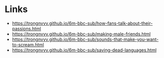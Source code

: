 # Links
- https://trongnvvv.github.io/6m-bbc-sub/how-fans-talk-about-their-passions.html
- https://trongnvvv.github.io/6m-bbc-sub/making-male-friends.html
- https://trongnvvv.github.io/6m-bbc-sub/sounds-that-make-you-want-to-scream.html
- https://trongnvvv.github.io/6m-bbc-sub/saving-dead-languages.html
